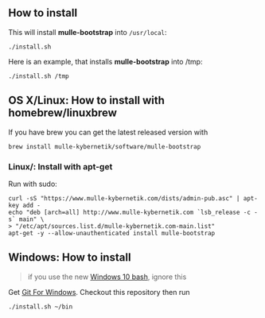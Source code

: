 
## How to install

This will install **mulle-bootstrap** into `/usr/local`:

```console
./install.sh
```

Here is an example, that installs **mulle-bootstrap** into /tmp:

```console
./install.sh /tmp
```


## OS X/Linux: How to install with homebrew/linuxbrew

If you have brew you can get the latest released version with

```console
brew install mulle-kybernetik/software/mulle-bootstrap
```

### Linux/: Install with apt-get

Run with sudo:

```
curl -sS "https://www.mulle-kybernetik.com/dists/admin-pub.asc" | apt-key add -
echo "deb [arch=all] http://www.mulle-kybernetik.com `lsb_release -c -s` main" \
> "/etc/apt/sources.list.d/mulle-kybernetik.com-main.list"
apt-get -y --allow-unauthenticated install mulle-bootstrap
```

## Windows: How to install

> if you use the new [Windows 10 bash](http://www.omgubuntu.co.uk/2016/08/enable-bash-windows-10-anniversary-update), ignore this

Get [Git For Windows](https://git-scm.com/download/win).
Checkout this repository then run

```console
./install.sh ~/bin
```




